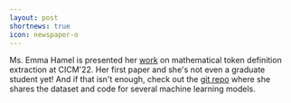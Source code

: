 ```yaml
---
layout: post
shortnews: true
icon: newspaper-o
---
```


Ms. Emma Hamel is presented her <a href="">work</a> on mathematical token definition extraction at CICM'22. Her first paper and she's not even a graduate student yet! And if that isn't enough, check out the <a href="https://github.com/emhamel/Mathematical-Text-Understanding">git repo</a> where she shares the dataset and code for several machine learning models. 